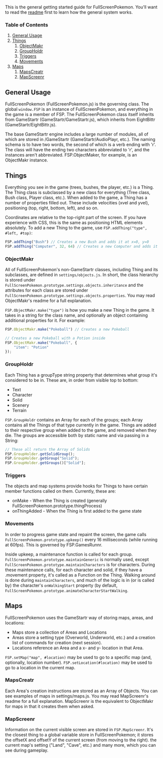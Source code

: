 This is the general getting started guide for FullScreenPokemon. You'll want to read the [readme](README.md) first to learn how the general system works.

### Table of Contents

1. [General Usage](#general-usage)
2. [Things](#things)
    1. [ObjectMakr](#objectmakr)
    2. [GroupHoldr](#groupholdr)
    3. [Triggers](#triggers)
    4. [Movements](#movements)
3. [Maps](#Maps)
    1. [MapsCreatr](#mapscreatr)
    3. [MapScreenr](#mapscreenr)

## General Usage

FullScreenPokemon (FullScreenPokemon.js) is the governing class. The global `window.FSP` is an instance of FullScreenPokemon, and everything in the game is a member of FSP. The FullScreenPokemon class itself inherits from GameStartr (GameStartr/GameStartr.js), which inherits from EightBittr (GameStartr/EightBittr.js).

The base GameStartr engine includes a large number of modules, all of which are stored in /GameStartr (GameStartr/AudioPlayr, etc.). The naming schema is to have two words, the second of which is a verb ending with 'r'. The class will have the ending two characters abbreviated to 'r', and the instances aren't abbreviated. FSP.ObjectMaker, for example, is an ObjectMakr instance.

## Things

Everything you see in the game (trees, bushes, the player, etc.) is a Thing. The Thing class is subclassed by a new class for everything (Tree class, Bush class, Player class, etc.). When added to the game, a Thing has a number of properties filled out. These include velocities (xvel and yvel), positioning (top, right, bottom, left), and so on.

Coordinates are relative to the top-right part of the screen. If you have experience with CSS, this is the same as positioning HTML elements absolutely. To add a new Thing to the game, use `FSP.addThing("type", #left, #top)`:

```javascript
FSP.addThing("Bush") // Creates a new Bush and adds it at x=0, y=0
FSP.addThing("Computer", 32, 64) // Creates a new Computer and adds it at x=32, y=64
```

### ObjectMakr

All of FullScreenPokemon's non-GameStartr classes, including Thing and its subclasses, are defined in `settings/objects.js`. In short, the class hierarchy is stored under `FullScreenPokemon.prototype.settings.objects.inheritance` and the attributes for each class are stored under `FullScreenPokemon.prototype.settings.objects.properties`. You may read ObjectMakr's readme for a full explanation.

`FSP.ObjectMakr.make("type")` is how you make a new Thing in the game. It takes in a string for the class name, and optionally an object containing additional properties for it. For example:

```javascript
FSP.ObjectMakr.make("Pokeball") // Creates a new Pokeball

// Creates a new Pokeball with a Potion inside
FSP.ObjectMakr.make("Pokeball", {
    "item": "Potion"
});
```

### GroupHoldr

Each Thing has a groupType string property that determines what group it's considered to be in. These are, in order from visible top to bottom:

* Text
* Character
* Solid
* Scenery
* Terrain

`FSP.GroupHoldr` contains an Array for each of the groups; each Array contains all the Things of that type currently in the game. Things are added to their respective group when added to the game, and removed when they die. The groups are accessible both by static name and via passing in a String:

```javascript
// These all return the Array of Solids
FSP.GroupHolder.getSolidGroup(); 
FSP.GroupHolder.getGroup("Solid");
FSP.GroupHolder.getGroups()["Solid"]; 
```

### Triggers

The objects and map systems provide hooks for Things to have certain member functions called on them. Currently, these are:

* onMake - When the Thing is created (generally FullScreenPokemon.prototype.thingProcess)
* onThingAdded - When the Thing is first added to the game state

### Movements

In order to progress game state and repaint the screen, the game calls `FullScreenPokemon.prototype.upkeep()` every 16 milliseconds (while running at 60fps). This is governed by FSP.GamesRunnr.

Inside upkeep, a maintenance function is called for each group. `FullScreenPokemon.prototype.maintainGeneric` is normally used, except `FullScreenPokemon.prototype.maintainCharacters` is for characters. During these maintenance calls, for each character and solid, if they have a .movement property, it's called as a Function on the Thing. Walking around is done during `maintainCharacters`, and much of the logic is in (or is called by) the character's `onWalkingStart` property (by default, `FullScreenPokemon.prototype.animateCharacterStartWalking`.

## Maps

FullScreenPokemon uses the GameStartr way of storing maps, areas, and locations:

* Maps store a collection of Areas and Locations
* Areas store a setting type (Overworld, Underworld, etc.) and a creation list of commands for creation (next session).
* Locations reference an Area and a x- and y- location in that Area.

`FSP.setMap("map", #location)` may be used to go to a specific map (and, optionally, location number). `FSP.setLocation(#location)` may be used to go to a location in the current map.

### MapsCreatr

Each Area's creation instructions are stored as an Array of Objects. You can see examples of maps in  settings/maps.js. You may read MapScreenr's readme for a full explanation. MapScreenr is the equivalent to ObjectMakr for maps in that it creates them when asked.

### MapScreenr

Information on the current visible screen are stored in `FSP.MapScreenr`. It's the closest thing to a global variable store in FullScreenPokemon; it stores the offsetX and offsetY of the current screen (from moving to the right). the current map's setting ("Land", "Cave", etc.) and many more, which you can see during gameplay.
